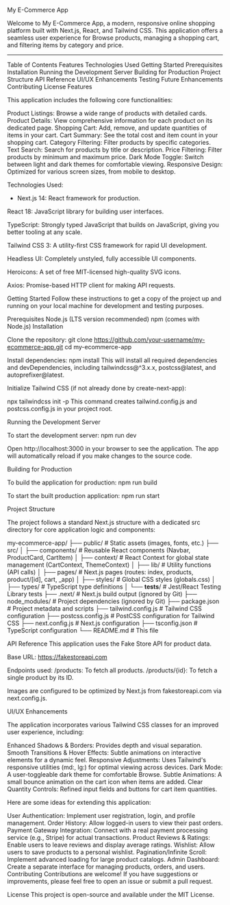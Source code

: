 My E-Commerce App

Welcome to My E-Commerce App, a modern, responsive online shopping platform built with Next.js, React, and Tailwind CSS. This application offers a seamless user experience for Browse products, managing a shopping cart, and filtering items by category and price.

-----

Table of Contents
Features
Technologies Used
Getting Started
Prerequisites
Installation
Running the Development Server
Building for Production
Project Structure
API Reference
UI/UX Enhancements
Testing
Future Enhancements
Contributing
License
Features

This application includes the following core functionalities:

Product Listings: Browse a wide range of products with detailed cards.
Product Details: View comprehensive information for each product on its dedicated page.
Shopping Cart: Add, remove, and update quantities of items in your cart.
Cart Summary: See the total cost and item count in your shopping cart.
Category Filtering: Filter products by specific categories.
Text Search: Search for products by title or description.
Price Filtering: Filter products by minimum and maximum price.
Dark Mode Toggle: Switch between light and dark themes for comfortable viewing.
Responsive Design: Optimized for various screen sizes, from mobile to desktop.

Technologies Used: 

* Next.js 14: React framework for production.

React 18: JavaScript library for building user interfaces.

TypeScript: Strongly typed JavaScript that builds on JavaScript, giving you better tooling at any scale.

Tailwind CSS 3: A utility-first CSS framework for rapid UI development.

Headless UI: Completely unstyled, fully accessible UI components.

Heroicons: A set of free MIT-licensed high-quality SVG icons.

Axios: Promise-based HTTP client for making API requests.



Getting Started
Follow these instructions to get a copy of the project up and running on your local machine for development and testing purposes.


Prerequisites
Node.js (LTS version recommended)
npm (comes with Node.js)
Installation

Clone the repository:
git clone https://github.com/your-username/my-ecommerce-app.git
cd my-ecommerce-app



Install dependencies:
npm install
This will install all required dependencies and devDependencies, including tailwindcss@^3.x.x, postcss@latest, and autoprefixer@latest.

Initialize Tailwind CSS (if not already done by create-next-app):

npx tailwindcss init -p
This command creates tailwind.config.js and postcss.config.js in your project root.



Running the Development Server

To start the development server:
npm run dev

Open http://localhost:3000 in your browser to see the application. The app will automatically reload if you make changes to the source code.

Building for Production

To build the application for production:
npm run build

To start the built production application:
npm run start


Project Structure

The project follows a standard Next.js structure with a dedicated src directory for core application logic and components:

my-ecommerce-app/
├── public/                  # Static assets (images, fonts, etc.)
├── src/
│   ├── components/          # Reusable React components (Navbar, ProductCard, CartItem)
│   ├── context/             # React Context for global state management (CartContext, ThemeContext)
│   ├── lib/                 # Utility functions (API calls)
│   ├── pages/               # Next.js pages (routes: index, products, product/[id], cart, _app)
│   ├── styles/              # Global CSS styles (globals.css)
│   ├── types/               # TypeScript type definitions
│   └── __tests__/           # Jest/React Testing Library tests
├── .next/                   # Next.js build output (ignored by Git)
├── node_modules/            # Project dependencies (ignored by Git)
├── package.json             # Project metadata and scripts
├── tailwind.config.js       # Tailwind CSS configuration
├── postcss.config.js        # PostCSS configuration for Tailwind CSS
├── next.config.js           # Next.js configuration
├── tsconfig.json            # TypeScript configuration
└── README.md                # This file

API Reference
This application uses the Fake Store API for product data.

Base URL: https://fakestoreapi.com

Endpoints used:
/products: To fetch all products.
/products/{id}: To fetch a single product by its ID.

Images are configured to be optimized by Next.js from fakestoreapi.com via next.config.js.



UI/UX Enhancements

The application incorporates various Tailwind CSS classes for an improved user experience, including:

Enhanced Shadows & Borders: Provides depth and visual separation.
Smooth Transitions & Hover Effects: Subtle animations on interactive elements for a dynamic feel.
Responsive Adjustments: Uses Tailwind's responsive utilities (md:, lg:) for optimal viewing across devices.
Dark Mode: A user-toggleable dark theme for comfortable Browse.
Subtle Animations: A small bounce animation on the cart icon when items are added.
Clear Quantity Controls: Refined input fields and buttons for cart item quantities.



Here are some ideas for extending this application:

User Authentication: Implement user registration, login, and profile management.
Order History: Allow logged-in users to view their past orders.
Payment Gateway Integration: Connect with a real payment processing service (e.g., Stripe) for actual transactions.
Product Reviews & Ratings: Enable users to leave reviews and display average ratings.
Wishlist: Allow users to save products to a personal wishlist.
Pagination/Infinite Scroll: Implement advanced loading for large product catalogs.
Admin Dashboard: Create a separate interface for managing products, orders, and users.
Contributing
Contributions are welcome! If you have suggestions or improvements, please feel free to open an issue or submit a pull request.

License
This project is open-source and available under the MIT License.
